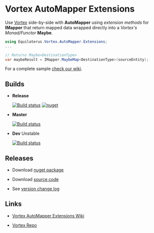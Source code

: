 # Vortex AutoMapper Extensions

Use [Vortex](https://github.com/equilaterus/Vortex) side-by-side with **AutoMapper** using *extension methods* for **IMapper** that return mapped data wrapped directly into a *Vortex's Monad/Functor* **Maybe**.

```csharp
using Equilaterus.Vortex.AutoMapper.Extensions;
...

// Returns Maybe<DestinationType>
var maybeResult = IMapper.MaybeMap<DestinationType>(sourceEntity);
```

For a complete sample [check our wiki](https://github.com/equilaterus/Vortex/wiki/Extensions#vortex-automapper-extensions).

## Builds

* **Release**

  [![Build status](https://ci.appveyor.com/api/projects/status/y456647c6fronpbw/branch/release?svg=true)](https://ci.appveyor.com/project/pipecaniza/vortex-automapper-extensions/branch/master) [![nuget](https://img.shields.io/nuget/v/Equilaterus.Vortex.AutoMapper.Extensions.svg)](https://www.nuget.org/packages/Equilaterus.Vortex.AutoMapper.Extensions/)

* **Master**

  [![Build status](https://ci.appveyor.com/api/projects/status/y456647c6fronpbw/branch/master?svg=true)](https://ci.appveyor.com/project/pipecaniza/vortex-automapper-extensions/branch/master)

* **Dev** Unstable

  [![Build status](https://ci.appveyor.com/api/projects/status/y456647c6fronpbw/branch/dev?svg=true)](https://ci.appveyor.com/project/pipecaniza/vortex-automapper-extensions/branch/dev)

## Releases

* Download [nuget package](https://www.nuget.org/packages/Equilaterus.Vortex.AutoMapper.Extensions/)  

* Download [source code](https://github.com/equilaterus/Vortex.AutoMapper.Extensions/releases)

* See [version change log](https://github.com/equilaterus/Vortex/wiki/Version-change-log)


## Links

* [Vortex AutoMapper Extensions Wiki](https://github.com/equilaterus/Vortex/wiki/Extensions#vortex-automapper-extensions)

* [Vortex Repo](https://github.com/equilaterus/Vortex)